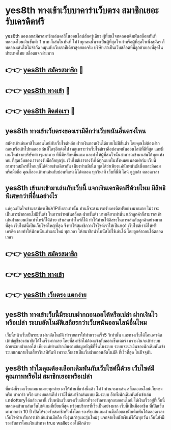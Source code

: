 # yes8th ทางเข้าเว็บบาคาร่าเว็บตรง สมาชิกเยอะ รับเครดิตฟรี

yes8th ลองเลยสมัครสมาชิกเล่นคาสิโนออนไลน์สักครู่เดียว ผู้ที่สนใจทดลองเดิมพันสล็อตทันทีทดลองโอนเงินขั้นต่ำ 1 บาท ก็เล่นในทันที ไม่ว่าทุกคนนั้นจะเป็นผู้ที่สุดใจเก่าหรือผู้ที่สุดใจเพิ่งสมัคร ก็ทดลองเล่นได้ไม่จำกัด หมุนกับเว็บเราทีเดียวสุดยอดจริง บริษัทเราเป็นเว็บสล็อตที่มีลูกค้าเยอะที่สุดในประเทศไทย สล็อตแจกง่ายมาก

## 👉👉 [yes8th สมัครสมาชิก](https://bit.ly/3Ckzg5n) 🎰
## 👉👉 [yes8th ทางเข้า](https://bit.ly/3Ckzg5n) 🎰
## 👉👉 [yes8th ติดต่อเรา](https://bit.ly/3Ckzg5n) 🎰

## yes8th ทางเข้าเว็บตรงของเรามีดีกว่าเว็บพนันอื่นตรงไหน
สมัครเข้าเล่นคาสิโนออนไลน์กับเว็บไซต์หลัก ฝากเงินถอนเงินได้แบบไม่มีขั้นต่ำ โดยคุณไม่ต้องฝากถอนหรือเข้าไปทดลองเล่นที่ใดๆอีกต่อไป เหตุเพราะว่าเว็บไซต์เราคือบ่อนพนันออนไลน์ที่ดีที่สุด และมีเกมใหม่จากบริษัทต่างๆมากมาย ทีนี่มีหลักหมื่นเกม และทำให้ผู้ที่สนใจนั้นสามารถเข้ามาเล่นได้ทุกแห่งหน ที่สุดเว็บของเรารองรับมือถือทุกรุ่น เว็บไซต์เรารองรับได้ทุกแบบในทั้งหมดแพลตฟอร์ม เว็บนี่สามารถสมัครที่ไหนๆก็ได้ด้วยเช่นเดียวกัน เพียงท่านมีเน็ต พูดได้ว่าเพียงแค่นักพนันมีเน็ตและมีคอมหรือมือถือ คุณก็ลองเข้ามาเล่นกับบ่อนที่แห่งนี้ได้ตลอด ทุกวินาที เว็บที่นี่มี ไลน์ ดูลูกค้า ตลอดเวลา

## yes8th เข้ามาเข้ามาเล่นกับเว็บนี้ แจกเงินเครดิตฟรีด้วยไหม มีสิทธิพิเศษกว่าที่อื่นอย่างไร
แค่คุณเปิดใจเข้ามาสมัครเป็นVIPกับเราเท่านั้น ท่านก็จะสามารถรับเครดิตฟรีอย่างมากมาย ไม่ว่าจะเป็นการฝากถอนไม่มีขั้นต่ำ ในการเข้าพนันสล็อต ฝากขั้นต่ำ บาทเดียวเท่านั้น แล้วลูกค้าก็สามารถเข้าเล่นฝากถอนเงินเท่าไหร่ก็ได้ด้วย เข้าเล่นเท่าไหร่ก็ได้ ทำให้ท่านให้อิสระในการเล่นกับลูกค้าอย่างมากที่สุด เว็บไซต์นี้เป็นเว็บไซต์ใหญ่ที่สุด จึงทำให้สมาชิกวางใจไซต์เราให้เป็นno1 เว็บไซต์เรามีให้ฟรีเครดิต เลยทำให้นักพนันเก่าและใหม่ ทุกเวลา ให้สมาชิกนำโบนัสไปใช้เล่นได้ โดยลูกค้าถอนได้ตลอดเวลา

## 👉👉 [yes8th สมัครสมาชิก](https://bit.ly/3Ckzg5n)
## 👉👉 [yes8th ทางเข้า](https://bit.ly/3Ckzg5n)
## 👉👉 [yes8th เว็บตรง แตกง่าย](https://bit.ly/3Ckzg5n)

## yes8th ทางเข้าเว็บนี้มีระบบฝากถอนออโต้หรือเปล่า ฝากเงินไวหรือเปล่า ระบบอัตโนมัติเสถียรกว่าเว็บพนันออนไลน์อื่นไหม
เว็บนี้หน้าเว็บเป็นระบบ ฝากอัตโนมัติ ทำรายการให้ท่านรวดเร็ว5 วิเท่านั้น และทางเว็บได้โอนเครดิตเข้าบัญชีของสมาชิกได้ในเร็วมากเลย โดยที่สมาชิกไม่ต้องแจ้งกับคอลเซ็นเตอร์ เพราะเงินจะเข้าระบบด้วยระบบฝากออโต้ เพียงแค่ท่านฝากเงินตามข้อมูลบัญชีที่ขึ้นในระบบ ระบบจะนำเงินของนักเดิมพันเข้าระบบเกมภายในเสี้ยววินาทีทันที เพราะเว็บเราเป็นเว็บฝากถอนอัตโนมัติ ที่เร็วที่สุด ในปัจจุบัน

## yes8th ทำไมคุณต้องเลือกเดิมพันกับเว็บไซต์นี้ด้วย เว็บไซต์มีคุณภาพหรือไม่ สมาชิกเยอะหรือเปล่า
ที่แห่งนี้รวมเว็บเกมมากมายทุกค่าย มาให้ท่านที่แห่งนี้แล้ว ไม่ว่าท่านจะมาเล่น สล็อตออนไลน์เว็บตรง หรือ บาคาร่า หรือ แทงบอลสเต็ป เรามีให้สมาชิกเล่นแบบเต็มระบบ อีกทั้งนักเดิมพันยังเข้าเล่นแทงlotteryได้แล้วเวลานี้ เว็บพนันเว็บตรงเว็บเดียวที่รองรับครบทุกเกมออนไลน์ ได้เงินเร็วอยู่ที่เว็บนี้ ทดลองเข้ามาเล่นเว็บไซต์เกมที่เยี่ยมที่สุด พร้อมบริการที่เร็วเป็นอย่างมาก เว็บนี้เป็นมืออาชีพ ที่เปิดเว็บมามากกว่า 10 ปี เปิดให้รองรับสมาชิกทั่วทั้งโลก รองรับเล่นเกมผ่านมือถือของนักเดิมพันได้ตลอดเวลา เว็บไซต์รองรับการเข้าเล่นผ่านมือถือ ทั้งรุ่นเก่าๆและรุ่นใหม่ๆ แจกจ่ายโบนัสเงินฟรีกันทุกวัน เว็บนี้ยังมีรองรับการโอนเงินเข้าทาง true wallet ออโต้อีกด้วย
